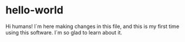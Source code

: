 # hello-world

Hi humans! 
I´m here making changes in this file, and this is my first time using this software. 
I´m so glad to learn about it. 
